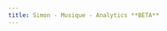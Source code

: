 ```yaml
---
title: Simon - Musique - Analytics **BETA**
---
```


<div id="embed-api-auth-container"></div>
<div id="chart-1-container"></div>
<div id="chart-2-container"></div>
<div id="view-selector-1-container"></div>
<div id="view-selector-2-container"></div>

<script>
(function(w,d,s,g,js,fs){
  g=w.gapi||(w.gapi={});g.analytics={q:[],ready:function(f){this.q.push(f);}};
  js=d.createElement(s);fs=d.getElementsByTagName(s)[0];
  js.src='https://apis.google.com/js/platform.js';
  fs.parentNode.insertBefore(js,fs);js.onload=function(){g.load('analytics');};
}(window,document,'script'));
</script>

<script>

gapi.analytics.ready(function() {

  /**
   * Authorize the user immediately if the user has already granted access.
   * If no access has been created, render an authorize button inside the
   * element with the ID "embed-api-auth-container".
   */
  gapi.analytics.auth.authorize({
    container: 'embed-api-auth-container',
    clientid: '19511382016-7q1j8rp56s1t11u5idu2aflgqfvug5t8.apps.googleusercontent.com'
  });


  /**
   * Create a ViewSelector for the first view to be rendered inside of an
   * element with the id "view-selector-1-container".
   */
  var viewSelector1 = new gapi.analytics.ViewSelector({
    container: 'view-selector-1-container'
  });

  /**
   * Create a ViewSelector for the second view to be rendered inside of an
   * element with the id "view-selector-2-container".
   */
  var viewSelector2 = new gapi.analytics.ViewSelector({
    container: 'view-selector-2-container'
  });

  // Render both view selectors to the page.
  viewSelector1.execute();
  viewSelector2.execute();


  /**
   * Create the first DataChart for top countries over the past 30 days.
   * It will be rendered inside an element with the id "chart-1-container".
   */
  var dataChart1 = new gapi.analytics.googleCharts.DataChart({
    query: {
      metrics: 'ga:totalEvents',
      dimensions: 'ga:eventAction',
      'start-date': '2016-01-26',
      'end-date': 'today',
      sort: 'ga:totalEvents'
    },
    chart: {
      container: 'chart-1-container',
      type: 'PIE',
      options: {
        width: '100%',
        pieHole: 4/9
      }
    }
  });


  /**
   * Create the second DataChart for top countries over the past 30 days.
   * It will be rendered inside an element with the id "chart-2-container".
   */
  var dataChart2 = new gapi.analytics.googleCharts.DataChart({
    query: {
      metrics: 'ga:totalEvents',
      dimensions: 'ga:eventLabel',
      'start-date': '2016-01-26',
      'end-date': 'today',
      sort: 'ga:totalEvents'
    },
    chart: {
      container: 'chart-2-container',
      type: 'PIE',
      options: {
        width: '100%',
        pieHole: 4/9
      }
    }
  });

  /**
   * Update the first dataChart when the first view selecter is changed.
   */
  viewSelector1.on('change', function(ids) {
    dataChart1.set({query: {ids: ids}}).execute();
  });

  /**
   * Update the second dataChart when the second view selecter is changed.
   */
  viewSelector2.on('change', function(ids) {
    dataChart2.set({query: {ids: ids}}).execute();
  });

});
</script>